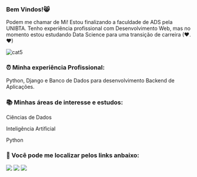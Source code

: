 ### Bem Vindos!😸

Podem me chamar de Mi! Estou finalizando a faculdade de ADS pela UNIBTA. Tenho experiência profissional com Desenvolvimento Web, mas no momento estou estudando Data Science para uma transição de carreira (❤.❤)


![cat5](https://github.com/milenemartins/milenemartins/assets/61763972/a056c9d1-b8f4-4bd6-b869-e970e03f63c1)

### ⏰ Minha experiência Profissional:
Python, Django e Banco de Dados para desenvolvimento Backend de Aplicações.

### 📚 Minhas áreas de interesse e estudos:
Ciências de Dados <p>
Inteligência Artificial <p>
Python


### 📌 Você pode me localizar pelos links anbaixo:
<div> 
  <a href="https://www.[linkedin.com/in/rafaella-ballerini-45875016a](https://www.linkedin.com/in/milene-almeida-cordeiro-martins/)" target="_blank"><img src="https://img.shields.io/badge/-LinkedIn-%230077B5?style=for-the-badge&logo=linkedin&logoColor=white" target="_blank"></a> 
  <a href="https://instagram.com/mimartins.tech" target="_blank"><img src="https://img.shields.io/badge/-Instagram-%23E4405F?style=for-the-badge&logo=instagram&logoColor=white" target="_blank"></a>
  <a href = "mailto:milene_martins@outlook.com"><img src="https://img.shields.io/badge/Microsoft_Outlook-0078D4?style=for-the-badge&logo=microsoft-outlook&logoColor=white" target="_blank"></a>  
</div>
